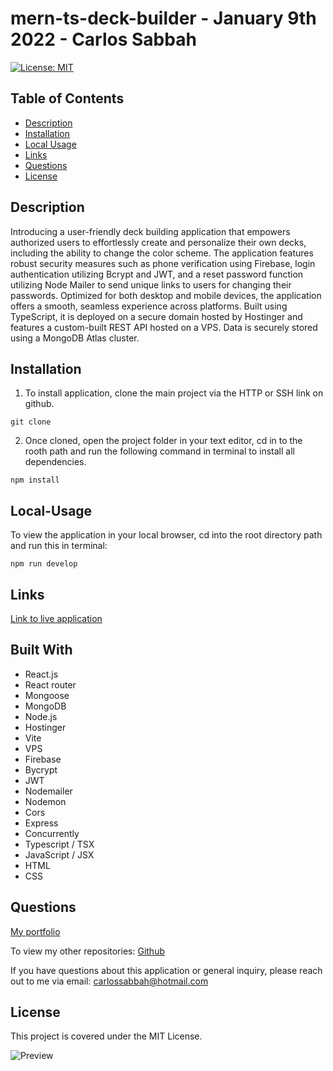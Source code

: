 # mern-ts-deck-builder - January 9th 2022 - Carlos Sabbah

[![License: MIT](https://img.shields.io/badge/License-MIT-yellow.svg)](https://opensource.org/licenses/MIT)

## Table of Contents

- [Description](#Description)
- [Installation](#Installation)
- [Local Usage](#Local-Usage)
- [Links](#Links)
- [Questions](#Questions)
- [License](#License)

##

## Description

Introducing a user-friendly deck building application that empowers authorized users to effortlessly create and personalize their own decks, including the ability to change the color scheme. The application features robust security measures such as phone verification using Firebase, login authentication utilizing Bcrypt and JWT, and a reset password function utilizing Node Mailer to send unique links to users for changing their passwords. Optimized for both desktop and mobile devices, the application offers a smooth, seamless experience across platforms. Built using TypeScript, it is deployed on a secure domain hosted by Hostinger and features a custom-built REST API hosted on a VPS. Data is securely stored using a MongoDB Atlas cluster.

## Installation

1. To install application, clone the main project via the HTTP or SSH link on github.

```
git clone
```

2. Once cloned, open the project folder in your text editor, cd in to the rooth path and run the following command in terminal to install all dependencies.

```
npm install
```

## Local-Usage

To view the application in your local browser, cd into the root directory path and run this in terminal:

```
npm run develop
```

## Links

[Link to live application](https://csflashdeckcards.com/)

## Built With

- React.js
- React router
- Mongoose
- MongoDB
- Node.js
- Hostinger
- Vite
- VPS
- Firebase
- Bycrypt
- JWT
- Nodemailer
- Nodemon
- Cors
- Express
- Concurrently
- Typescript / TSX
- JavaScript / JSX
- HTML
- CSS

## Questions

[My portfolio](https://csabbah.github.io/Carlos-Sabbah-portfolio/)

To view my other repositories:
[Github](https://github.com/csabbah)

If you have questions about this application or general inquiry, please reach out to me via email: carlossabbah@hotmail.com

## License

This project is covered under the MIT License.

![Preview](https://user-images.githubusercontent.com/91699101/214745635-01100aa6-098b-43d3-bc87-3dc607cd0663.png)


